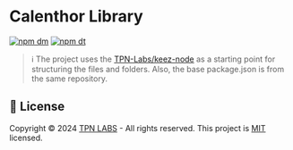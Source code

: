 # Calenthor Library

[![npm dm](https://img.shields.io/npm/dm/keez-invocing)](https://www.npmjs.com/package/keez-invoicing)
[![npm dt](https://img.shields.io/npm/dt/keez-invocing)](https://www.npmjs.com/package/keez-invoicing)

> ℹ️ The project uses the [TPN-Labs/keez-node](https://github.com/TPN-Labs/keez-node) as a starting point for structuring
the files and folders. Also, the base package.json is from the same repository.

## 📝 License

Copyright © 2024 [TPN LABS](https://tpn-labs.com) - All rights reserved. This project is [MIT](LICENSE) licensed.

